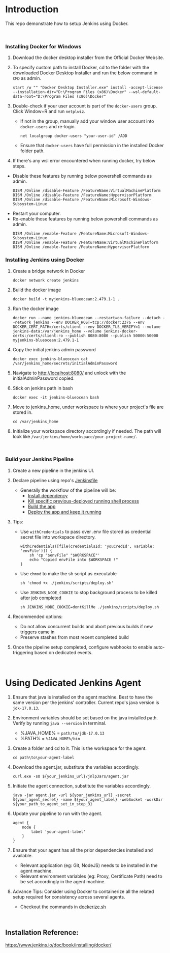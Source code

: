 
# Introduction
This repo demonstrate how to setup Jenkins using Docker.

<br>

### Installing Docker for Windows
1. Download the docker desktop installer from the Official Docker Website.
2. To specify custom path to install Docker, cd to the folder with the downloaded Docker Desktop Installer and run the below command in `CMD` as admin.
    ```
    start /w "" "Docker Desktop Installer.exe" install -accept-license  --installation-dir="D:\Program Files (x86)\Docker" --wsl-default-data-root="D:\Program Files (x86)\Docker" 
    ```
3. Double-check if your user account is part of the `docker-users` group. Click Window+R and run `netplwiz`.
    - If not in the group, manually add your window user account into `docker-users` and re-login.
        ```
        net localgroup docker-users "your-user-id" /ADD
        ```
    - Ensure that `docker-users` have full permission in the installed Docker folder path.

4. If there's any wsl error encountered when running docker, try below steps. 
  - Disable these features by running below powershell commands as admin.
    ```
    DISM /Online /disable-Feature /FeatureName:VirtualMachinePlatform
    DISM /Online /disable-Feature /FeatureName:HypervisorPlatform
    DISM /Online /disable-Feature /FeatureName:Microsoft-Windows-Subsystem-Linux
    ```
  - Restart your computer.
  - Re-enable those features by running below powershell commands as admin.
    ```
    DISM /Online /enable-Feature /FeatureName:Microsoft-Windows-Subsystem-Linux
    DISM /Online /enable-Feature /FeatureName:VirtualMachinePlatform
    DISM /Online /enable-Feature /FeatureName:HypervisorPlatform
    ```


### Installing Jenkins using Docker
1. Create a bridge network in Docker
    ```
    docker network create jenkins
    ```

2. Build the docker image
    ```
    docker build -t myjenkins-blueocean:2.479.1-1 .
    ```

3. Run the docker image
    ```
    docker run --name jenkins-blueocean --restart=on-failure --detach --network jenkins --env DOCKER_HOST=tcp://docker:2376 --env DOCKER_CERT_PATH=/certs/client --env DOCKER_TLS_VERIFY=1 --volume jenkins-data:/var/jenkins_home --volume jenkins-docker-certs:/certs/client:ro --publish 8080:8080 --publish 50000:50000 myjenkins-blueocean:2.479.1-1
    ```

4. Copy the initial jenkins admin password
    ```
    docker exec jenkins-blueocean cat /var/jenkins_home/secrets/initialAdminPassword
    ```

5. Navigate to [http://localhost:8080/](http://localhost:8080/) and unlock with the initialAdminPassword copied.

6. Stick on jenkins path in bash
    ```
    docker exec -it jenkins-blueocean bash
    ```

7. Move to jenkins_home, under workspace is where your project's file are stored in. 
    ```
    cd /var/jenkins_home
    ```

8. Initialize your workspace directory accordingly if needed. The path will look like `/var/jenkins/home/workspace/your-project-name/`.

<br>

### Build your Jenkins Pipeline
1. Create a new pipeline in the jenkins UI.
2. Declare pipeline using repo's [Jenkinsfile](/jenkins/Jenkinsfile)
    - Generally the workflow of the pipeline will be:
        - [Install dependency](/jenkins/scripts/install.sh)
        - [Kill specific previous-deployed running shell process](/jenkins//scripts/kill.sh)
        - [Build the app](/jenkins/scripts/build.sh)
        - [Deploy the app and keep it running](/jenkins/scripts/deploy.sh)

3. Tips:
    - Use `withCredentials` to pass over .env file stored as credential secret file into workspace directory. 
        ```
        withCredentials([file(credentialsId: 'youCredId', variable: 'envFile')]) {
            sh 'cp "$envFile" "$WORKSPACE"'
            echo "Copied envFile into $WORKSPACE !"
        }
        ```
    - Use `chmod` to make the sh script as executable
        ```
        sh 'chmod +x ./jenkins/scripts/deploy.sh'
        ```
    - Use `JENKINS_NODE_COOKIE` to stop background process to be killed after job completed
        ```
        sh JENKINS_NODE_COOKIE=dontKillMe ./jenkins/scripts/deploy.sh
        ```
3. Recommended options:
    - Do not allow concurrent builds and abort previous builds if new triggers came in
    - Preserve stashes from most recent completed build

4. Once the pipeline setup completed, configure webhooks to enable auto-triggering based on dedicated events.

<br>

# Using Dedicated Jenkins Agent
1. Ensure that java is installed on the agent machine. Best to have the same version per the jenkins' controller. Current repo's java version is `jdk-17.0.13`.

2. Environment variables should be set based on the java installed path. Verify by running `java --version` in terminal.
    - %JAVA_HOME% = `path/to/jdk-17.0.13`
    - %PATH% = `%JAVA_HOME%/bin`

3. Create a folder and cd to it. This is the workspace for the agent.
    ```
    cd path\to\your-agent-label
    ```

4. Download the agent.jar, substitute the variables accordingly.
    ```
    curl.exe -sO ${your_jenkins_url}/jnlpJars/agent.jar
    ```

5. Initiate the agent connection, substitute the variables accordingly.
    ```
    java -jar agent.jar -url ${your_jenkins_url} -secret ${your_agent_secret} -name ${your_agent_label} -webSocket -workDir ${your_path_to_agent_set_in_step_3}
    ```

6. Update your pipeline to run with the agent.
    ```
    agent {
        node {
            label 'your-agent-label'
        }
    }
    ```

7. Ensure that your agent has all the prior dependencies installed and available.
    - Relevant application (eg: Git, NodeJS) needs to be installed in the agent machine.
    - Relevant environment variables (eg: Proxy, Certificate Path) need to be set accordingly in the agent machine.

8. Advance Tips: Consider using Docker to containerize all the related setup required for consistency across several agents.
    - Checkout the commands in [dockerize.sh](/jenkins/scripts/dockerize.sh)

<br>

## Installation Reference:
https://www.jenkins.io/doc/book/installing/docker/